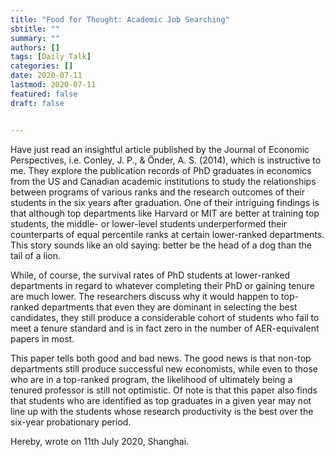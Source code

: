 ```yaml
---
title: "Food for Thought: Academic Job Searching"
sbtitle: ""
summary: ""
authors: []
tags: [Daily Talk]
categories: []
date: 2020-07-11
lastmod: 2020-07-11
featured: false
draft: false


---
```


Have just read an insightful article published by the Journal of Economic Perspectives, i.e. Conley, J. P., & Önder, A. S. (2014), which is instructive to me. They explore the publication records of PhD graduates in economics from the US and Canadian academic institutions to study the relationships between programs of various ranks and the research outcomes of their students in the six years after graduation. One of their intriguing findings is that although top departments like Harvard or MIT are better at training top students, the middle- or lower-level students underperformed their counterparts of equal percentile ranks at certain lower-ranked departments. This story sounds like an old saying: better be the head of a dog than the tail of a lion.

While, of course, the survival rates of PhD students at lower-ranked departments in regard to whatever completing their PhD or gaining tenure are much lower. The researchers discuss why it would happen to top-ranked departments that even they are dominant in selecting the best candidates, they still produce a considerable cohort of students who fail to meet a tenure standard and is in fact zero in the number of AER-equivalent papers in most.

This paper tells both good and bad news. The good news is that non-top departments still produce successful new economists, while even to those who are in a top-ranked program, the likelihood of ultimately being a tenured professor is still not optimistic. Of note is that this paper also finds that students who are identified as top graduates in a given year may not line up with the students whose research productivity is the best over the six-year probationary period.

Hereby, wrote on 11th July 2020, Shanghai.
